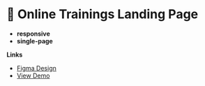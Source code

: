 # 💪 Online Trainings Landing Page

- **responsive**
- **single-page**

**Links**
- [Figma Design](https://www.figma.com/design/KYQ2ACGHWgV9xVk7EBNiLT/%D0%94%D0%B8%D0%BF%D0%BB%D0%BE%D0%BC%D0%BD%D1%8B%D0%B9-%D0%9C%D0%B0%D0%BA%D0%B5%D1%82-%D0%91%D0%B0%D0%B7%D0%BE%D0%B2%D1%8B%D0%B9-FrontendBlok?node-id=147-105&t=H73oxbsfXCx5H4qC-1)
- [View Demo](https://omonovsardor101.github.io/Freefit/)

